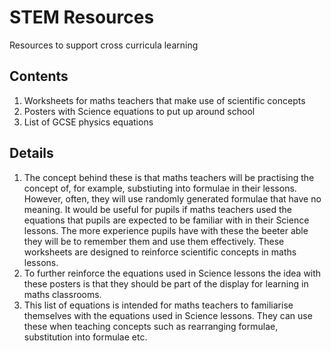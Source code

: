 # STEM Resources
Resources to support cross curricula learning
## Contents
1. Worksheets for maths teachers that make use of scientific concepts
2. Posters with Science equations to put up around school
3. List of GCSE physics equations

## Details
1. The concept behind these is that maths teachers will be practising the concept of, for example, substiuting into formulae in their lessons. However, often, they will use randomly generated formulae that have no meaning. It would be useful for pupils if maths teachers used the equations that pupils are expected to be familiar with in their Science lessons. The more experience pupils have with these the beeter able they will be to remember them and use them effectively. These worksheets are designed to reinforce scientific concepts in maths lessons.
2. To further reinforce the equations used in Science lessons the idea with these posters is that they should be part of the display for learning in maths classrooms. 
3. This list of equations is intended for maths teachers to familiarise themselves with the equations used in Science lessons.  They can use these when teaching concepts such as rearranging formulae, substitution into formulae etc.
